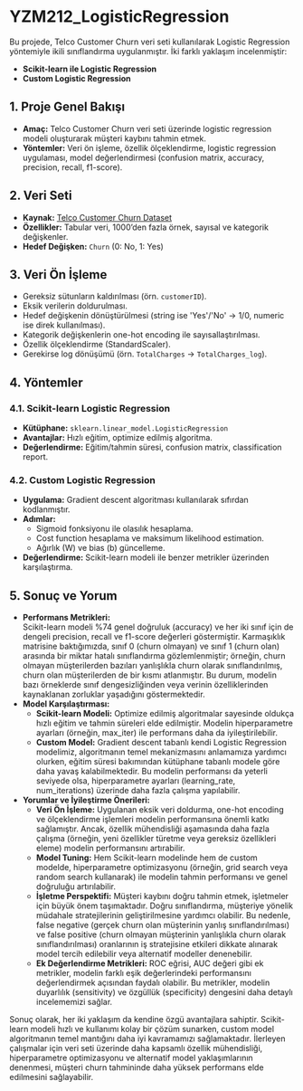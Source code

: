 # YZM212_LogisticRegression

Bu projede, Telco Customer Churn veri seti kullanılarak Logistic Regression yöntemiyle ikili sınıflandırma uygulanmıştır. İki farklı yaklaşım incelenmiştir:  
- **Scikit-learn ile Logistic Regression**  
- **Custom Logistic Regression**

## 1. Proje Genel Bakışı
- **Amaç:** Telco Customer Churn veri seti üzerinde logistic regression modeli oluşturarak müşteri kaybını tahmin etmek.
- **Yöntemler:** Veri ön işleme, özellik ölçeklendirme, logistic regression uygulaması, model değerlendirmesi (confusion matrix, accuracy, precision, recall, f1-score).

## 2. Veri Seti
- **Kaynak:** [Telco Customer Churn Dataset](https://www.kaggle.com/datasets/blastchar/telco-customer-churn)
- **Özellikler:** Tabular veri, 1000’den fazla örnek, sayısal ve kategorik değişkenler.
- **Hedef Değişken:** `Churn` (0: No, 1: Yes)

## 3. Veri Ön İşleme
- Gereksiz sütunların kaldırılması (örn. `customerID`).
- Eksik verilerin doldurulması.
- Hedef değişkenin dönüştürülmesi (string ise 'Yes'/'No' → 1/0, numeric ise direk kullanılması).
- Kategorik değişkenlerin one-hot encoding ile sayısallaştırılması.
- Özellik ölçeklendirme (StandardScaler).
- Gerekirse log dönüşümü (örn. `TotalCharges` → `TotalCharges_log`).

## 4. Yöntemler
### 4.1. Scikit-learn Logistic Regression
- **Kütüphane:** `sklearn.linear_model.LogisticRegression`
- **Avantajlar:** Hızlı eğitim, optimize edilmiş algoritma.
- **Değerlendirme:** Eğitim/tahmin süresi, confusion matrix, classification report.

### 4.2. Custom Logistic Regression
- **Uygulama:** Gradient descent algoritması kullanılarak sıfırdan kodlanmıştır.
- **Adımlar:** 
  - Sigmoid fonksiyonu ile olasılık hesaplama.
  - Cost function hesaplama ve maksimum likelihood estimation.
  - Ağırlık (W) ve bias (b) güncelleme.
- **Değerlendirme:** Scikit-learn modeli ile benzer metrikler üzerinden karşılaştırma.

## 5. Sonuç ve Yorum
- **Performans Metrikleri:**  
  Scikit-learn modeli %74 genel doğruluk (accuracy) ve her iki sınıf için de dengeli precision, recall ve f1-score değerleri göstermiştir. Karmaşıklık matrisine baktığımızda, sınıf 0 (churn olmayan) ve sınıf 1 (churn olan) arasında bir miktar hatalı sınıflandırma gözlemlenmiştir; örneğin, churn olmayan müşterilerden bazıları yanlışlıkla churn olarak sınıflandırılmış, churn olan müşterilerden de bir kısmı atlanmıştır. Bu durum, modelin bazı örneklerde sınıf dengesizliğinden veya verinin özelliklerinden kaynaklanan zorluklar yaşadığını göstermektedir.
- **Model Karşılaştırması:**  
  - **Scikit-learn Modeli:** Optimize edilmiş algoritmalar sayesinde oldukça hızlı eğitim ve tahmin süreleri elde edilmiştir. Modelin hiperparametre ayarları (örneğin, max_iter) ile performans daha da iyileştirilebilir.
  - **Custom Model:** Gradient descent tabanlı kendi Logistic Regression modelimiz, algoritmanın temel mekanizmasını anlamamıza yardımcı olurken, eğitim süresi bakımından kütüphane tabanlı modele göre daha yavaş kalabilmektedir. Bu modelin performansı da yeterli seviyede olsa, hiperparametre ayarları (learning_rate, num_iterations) üzerinde daha fazla çalışma yapılabilir.
- **Yorumlar ve İyileştirme Önerileri:**  
  - **Veri Ön İşleme:** Uygulanan eksik veri doldurma, one-hot encoding ve ölçeklendirme işlemleri modelin performansına önemli katkı sağlamıştır. Ancak, özellik mühendisliği aşamasında daha fazla çalışma (örneğin, yeni özellikler türetme veya gereksiz özellikleri eleme) modelin performansını artırabilir.
  - **Model Tuning:** Hem Scikit-learn modelinde hem de custom modelde, hiperparametre optimizasyonu (örneğin, grid search veya random search kullanarak) ile modelin tahmin performansı ve genel doğruluğu artırılabilir.
  - **İşletme Perspektifi:** Müşteri kaybını doğru tahmin etmek, işletmeler için büyük önem taşımaktadır. Doğru sınıflandırma, müşteriye yönelik müdahale stratejilerinin geliştirilmesine yardımcı olabilir. Bu nedenle, false negative (gerçek churn olan müşterinin yanlış sınıflandırılması) ve false positive (churn olmayan müşterinin yanlışlıkla churn olarak sınıflandırılması) oranlarının iş stratejisine etkileri dikkate alınarak model tercih edilebilir veya alternatif modeller denenebilir.
  - **Ek Değerlendirme Metrikleri:** ROC eğrisi, AUC değeri gibi ek metrikler, modelin farklı eşik değerlerindeki performansını değerlendirmek açısından faydalı olabilir. Bu metrikler, modelin duyarlılık (sensitivity) ve özgüllük (specificity) dengesini daha detaylı incelememizi sağlar.

Sonuç olarak, her iki yaklaşım da kendine özgü avantajlara sahiptir. Scikit-learn modeli hızlı ve kullanımı kolay bir çözüm sunarken, custom model algoritmanın temel mantığını daha iyi kavramamızı sağlamaktadır. İlerleyen çalışmalar için veri seti üzerinde daha kapsamlı özellik mühendisliği, hiperparametre optimizasyonu ve alternatif model yaklaşımlarının denenmesi, müşteri churn tahmininde daha yüksek performans elde edilmesini sağlayabilir.


  
